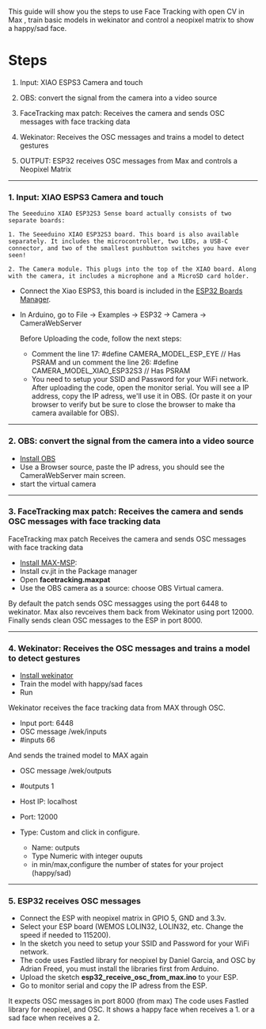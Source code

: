 This guide will show you  the steps to use Face Tracking with open CV in Max , train basic models in wekinator and control a neopixel matrix to show a happy/sad face.

# Steps

1. Input: XIAO ESPS3 Camera and touch 

2. OBS: convert the signal from the camera into a video source

3. FaceTracking max patch: Receives the camera and sends OSC messages with face tracking data

4. Wekinator: Receives the OSC messages and trains a model to detect gestures

5. OUTPUT: ESP32 receives OSC messages from Max and controls a Neopixel Matrix



---


### 1. Input: XIAO ESPS3 Camera and touch 


    The Seeeduino XIAO ESP32S3 Sense board actually consists of two separate boards: 
    
    1. The Seeeduino XIAO ESP32S3 board. This board is also available separately. It includes the microcontroller, two LEDs, a USB-C connector, and two of the smallest pushbutton switches you have ever seen!
    
    2. The Camera module. This plugs into the top of the XIAO board. Along with the camera, it includes a microphone and a MicroSD card holder.

- Connect the Xiao ESPS3, this board is included in the [ESP32 Boards Manager](https://docs.espressif.com/projects/arduino-esp32/en/latest/installing.html).    

- In Arduino, go to File -> Examples -> ESP32 -> Camera -> CameraWebServer

    Before Uploading the code, follow the next steps: 
    - Comment the line 17: #define CAMERA_MODEL_ESP_EYE // Has PSRAM and un comment the line 26: #define CAMERA_MODEL_XIAO_ESP32S3 // Has PSRAM
    - You need to setup your SSID and Password for your WiFi network. 
    After uploading the code, open the monitor serial. You will see a IP address, copy the IP adress, we'll use it in OBS. (Or paste it on your browser to verify but be sure to close the browser to make tha camera available for OBS). 

---
### 2. OBS: convert the signal from the camera into a video source


- [Install OBS](https://obsproject.com/) 
- Use a Browser source, paste the IP adress, you should see the CameraWebServer main screen. 
- start the virtual camera

___


### 3. FaceTracking max patch: Receives the camera and sends OSC messages with face tracking data

 FaceTracking max patch
 Receives the camera and sends OSC messages with face tracking data
 
- [Install MAX-MSP](https://cycling74.com/downloads): 
- Install cv.jit in the Package manager
- Open **facetracking.maxpat**
- Use the OBS camera as a source: choose OBS Virtual camera.

By default the patch sends OSC messagges using the port 6448 to wekinator. Max also revceives them back from Wekinator using port 12000.
Finally sends clean OSC messages to the ESP in port 8000. 

---

### 4. Wekinator: Receives the OSC messages and trains a model to detect gestures

- [Install wekinator](http://www.wekinator.org/)
- Train the model with happy/sad faces
- Run 

Wekinator receives the face tracking data from MAX through OSC.

- Input port: 6448
- OSC message /wek/inputs
- #inputs 66

And sends the trained model to MAX again 

- OSC message /wek/outputs
- #outputs 1 
- Host IP: localhost
- Port: 12000

- Type: Custom and click in configure. 
    - Name: outputs
    - Type Numeric with integer ouputs
    - in min/max,configure the number of states for your project (happy/sad) 
    



---

### 5. ESP32 receives OSC messages

- Connect the ESP with neopixel matrix in GPIO 5, GND and 3.3v.
- Select your ESP board (WEMOS LOLIN32, LOLIN32, etc. Change the speed if needed to 115200).
- In the sketch you need to setup your SSID and Password for your WiFi network. 
- The code uses Fastled library for neopixel by Daniel Garcia, and OSC by Adrian Freed, you must install the libraries first from Arduino. 
- Upload the sketch **esp32_receive_osc_from_max.ino** to your ESP.
- Go to monitor serial and copy the IP adress from the ESP.


It expects OSC messages in port 8000 (from max)
The code uses Fastled library for neopixel, and OSC. It shows a happy face when receives a 1. or a sad face when receives a 2.

